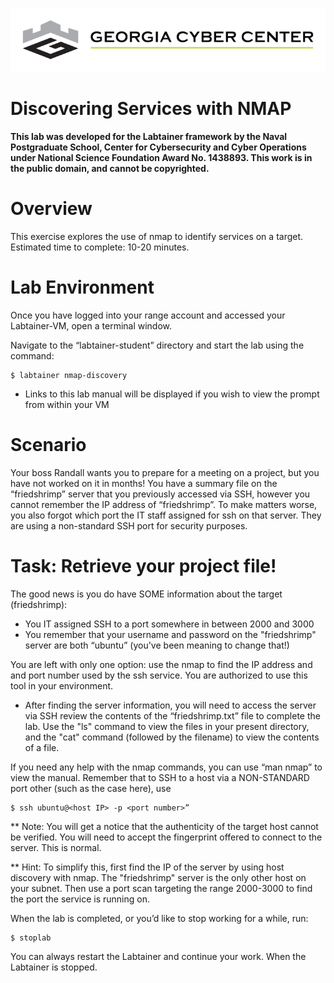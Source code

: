 ![](media/b80e0eacca6dad9d42b5dc3545946591.png)

Discovering Services with NMAP
=================================
__This lab was developed for the Labtainer framework by the Naval Postgraduate School,
Center for Cybersecurity and Cyber Operations under National Science Foundation Award
No. 1438893. This work is in the public domain, and cannot be copyrighted.__

Overview
========

This exercise explores the use of nmap to identify services on a target.
Estimated time to complete: 10-20 minutes.

Lab Environment
===============

Once you have logged into your range account and accessed your Labtainer-VM,
open a terminal window.

Navigate to the “labtainer-student” directory and start the lab using the
command:

~~~~~~~~~~~~~~~~~~~~~~~~~~~~~~~~~~~~~~~~~~~~~~~~~~~~~~~~~~~~~~~~~~~~~~~~~~~~~~~~
$ labtainer nmap-discovery
~~~~~~~~~~~~~~~~~~~~~~~~~~~~~~~~~~~~~~~~~~~~~~~~~~~~~~~~~~~~~~~~~~~~~~~~~~~~~~~~

-   Links to this lab manual will be displayed if you wish to view the prompt
    from within your VM

Scenario
===============

Your boss Randall wants you to prepare for a meeting on a project, but you have not worked on it in months! You have a summary file on the “friedshrimp” server that you previously accessed via SSH, however you cannot remember the IP address of “friedshrimp”. To make matters worse, you also forgot which port the IT staff assigned for ssh on that server. They are using a non-standard SSH port for security purposes.

Task: Retrieve your project file!
===============

The good news is you do have SOME information about the target (friedshrimp):

- You IT assigned SSH to a port somewhere in between 2000 and 3000
- You remember that your username and password on the "friedshrimp" server are both “ubuntu” (you've been meaning to change that!)

You are left with only one option: use the nmap to find the IP address and and port number used by the ssh service. You are authorized to use this tool in your environment.  

- After finding the server information, you will need to access the server via SSH review the contents of the “friedshrimp.txt” file to complete the lab. Use the "ls" command to view the files in your present directory, and the "cat" command (followed by the filename) to view the contents of a file. 

If you need any help with the nmap commands, you can use “man nmap” to view the manual. Remember that to SSH to a host via a NON-STANDARD port other (such as the case here), use 
```
$ ssh ubuntu@<host IP> -p <port number>”
```
** Note: You will get a notice that the authenticity of the target host cannot be verified. You will need to accept the fingerprint offered to connect to the server. This is normal.

** Hint: To simplify this, first find the IP of the server by using host discovery with nmap. The "friedshrimp" server is the only other host on your subnet.  Then use a port scan targeting the range 2000-3000 to find the port the service is running on.

When the lab is completed, or you’d like to stop working for a while, run:

```
$ stoplab
``` 

You can always restart the Labtainer and continue your work. When the Labtainer is stopped. 
